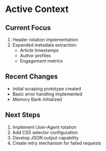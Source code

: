 # Active Context

## Current Focus
1. Header rotation implementation
2. Expanded metadata extraction:
   - Article timestamps
   - Author profiles
   - Engagement metrics

## Recent Changes
- Initial scraping prototype created
- Basic error handling implemented
- Memory Bank initialized

## Next Steps
1. Implement User-Agent rotation
2. Add CSS selector configuration
3. Develop JSON output capability
4. Create retry mechanism for failed requests
